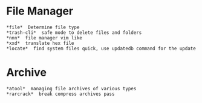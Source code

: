 # File Manager
	*file*  Determine file type
	*trash-cli*  safe mode to delete files and folders
	*nnn*  file manager vim like
	*xxd*  translate hex file
	*locate*  find system files quick, use updatedb command for the update

# Archive
	*atool*  managing file archives of various types
	*rarcrack*  break compress archives pass
